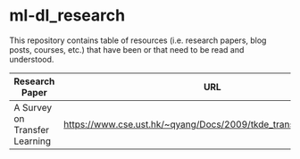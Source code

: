 # ml-dl_research
This repository contains table of resources (i.e. research papers, blog posts, courses, etc.) that have been or that need to be read and understood.


| Research Paper                                                                       | URL                              | Progress (0/10) |
|--------------------------------------------------------------------------------------|----------------------------------|-----------------|
| A Survey on Transfer Learning                                                        | https://www.cse.ust.hk/~qyang/Docs/2009/tkde_transfer_learning.pdf| 9/10|
